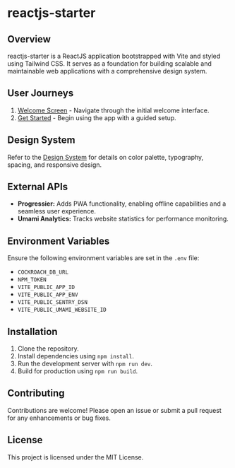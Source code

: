 # reactjs-starter

## Overview

reactjs-starter is a ReactJS application bootstrapped with Vite and styled using Tailwind CSS. It serves as a foundation for building scalable and maintainable web applications with a comprehensive design system.

## User Journeys

1. [Welcome Screen](docs/user-journeys.md#welcome-screen) - Navigate through the initial welcome interface.
2. [Get Started](docs/user-journeys.md#get-started) - Begin using the app with a guided setup.

## Design System

Refer to the [Design System](docs/design-system.md) for details on color palette, typography, spacing, and responsive design.

## External APIs

- **Progressier:** Adds PWA functionality, enabling offline capabilities and a seamless user experience.
- **Umami Analytics:** Tracks website statistics for performance monitoring.

## Environment Variables

Ensure the following environment variables are set in the `.env` file:

- `COCKROACH_DB_URL`
- `NPM_TOKEN`
- `VITE_PUBLIC_APP_ID`
- `VITE_PUBLIC_APP_ENV`
- `VITE_PUBLIC_SENTRY_DSN`
- `VITE_PUBLIC_UMAMI_WEBSITE_ID`

## Installation

1. Clone the repository.
2. Install dependencies using `npm install`.
3. Run the development server with `npm run dev`.
4. Build for production using `npm run build`.

## Contributing

Contributions are welcome! Please open an issue or submit a pull request for any enhancements or bug fixes.

## License

This project is licensed under the MIT License.